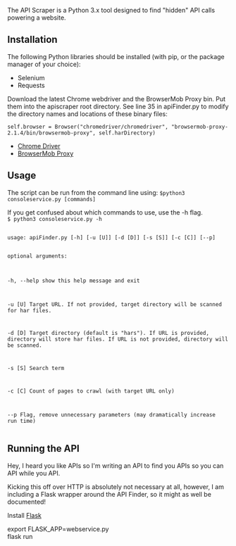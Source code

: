 The API Scraper is a Python 3.x tool designed to find "hidden" API calls powering a website.


<h2>Installation</h2>
The following Python libraries should be installed (with pip, or the package manager of your choice):
<ul>
<li>Selenium</li>
<li>Requests</li>
</ul>
Download the latest Chrome webdriver and the BrowserMob Proxy bin. Put them into the apiscraper root directory. 
See line 35 in apiFinder.py to modify the directory names and locations of these binary files:

`self.browser = Browser("chromedriver/chromedriver", "browsermob-proxy-2.1.4/bin/browsermob-proxy", self.harDirectory)`

<ul>
<li><a href="https://sites.google.com/a/chromium.org/chromedriver/downloads">Chrome Driver</a></li>
<li><a href="https://bmp.lightbody.net/">BrowserMob Proxy</a></li>
</ul>



<h2>Usage</h2>
The script can be run from the command line using:
<code>$python3 consoleservice.py [commands]</code>
<p>
If you get confused about which commands to use, use the -h flag. 

<code>
$ python3 consoleservice.py -h <p>
usage: apiFinder.py [-h] [-u [U]] [-d [D]] [-s [S]] [-c [C]] [--p]
<p>
optional arguments:<br>

  -h, --help  show this help message and exit<br>

  -u [U]      Target URL. If not provided, target directory will be scanned
              for har files.<br>

  -d [D]      Target directory (default is "hars"). If URL is provided,
              directory will store har files. If URL is not provided,
              directory will be scanned.<br>

  -s [S]      Search term<br>

  -c [C]      Count of pages to crawl (with target URL only)<br>
  
  --p         Flag, remove unnecessary parameters (may dramatically increase
              run time)<br>
  </code>

<h2>Running the API</h2>
Hey, I heard you like APIs so I'm writing an API to find you APIs so you can API while you API. 
<p>
Kicking this off over HTTP is absolutely not necessary at all, however, I am including a Flask wrapper around the API Finder, so it might as well be documented!
<p>
Install <a href="http://flask.pocoo.org/">Flask</a>
<p>
export FLASK_APP=webservice.py<br>
flask run
